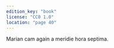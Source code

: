 ```yaml
---
edition_key: "book"
license: "CC0 1.0"
location: "page 40"
---
```

Marian cam again a meridie hora septima.
